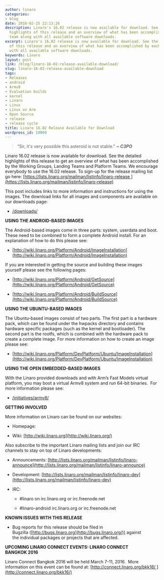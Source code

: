 ```yaml
---
author: linaro
categories:
- blog
date: 2016-02-25 22:13:26
description: Linaro's 16.02 release is now available for download. See the detailed
  highlights of this release and an overview of what has been accomplished by each
  team along with all available software downloads.
excerpt: Linaro's 16.02 release is now available for download. See the detailed highlights
  of this release and an overview of what has been accomplished by each team along
  with all available software downloads.
keywords: Linaro
layout: post
link: /blog/linaro-16-02-release-available-download/
slug: linaro-16-02-release-available-download
tags:
- Releases
- android
- Armv8
- Evaluation builds
- kernel
- Linaro
- Linux
- Linux on Arm
- Open Source
- release
- release cycle
title: Linaro 16.02 Release Available for Download
wordpress_id: 10009
---
```


> “Sir, it's very possible this asteroid is not stable." _**~ C3PO**_


Linaro 16.02 release is now available for download. See the detailed highlights of this release to get an overview of what has been accomplished by the Working Groups, Landing Teams and Platform Teams. We encourage everybody to use the 16.02 release. To sign-up for the release mailing list go here: [https://lists.linaro.org/mailman/listinfo/linaro-release ](https://lists.linaro.org/mailman/listinfo/linaro-release)

This post includes links to more information and instructions for using the images. The download links for all images and components are available on our downloads page:

  * [/downloads/](/latest/downloads/)

**USING THE ANDROID-BASED IMAGES**

The Android-based images come in three parts: system, userdata and boot. These need to be combined to form a complete Android install. For an explanation of how to do this please see:

  * [http://wiki.linaro.org/Platform/Android/ImageInstallation](http://wiki.linaro.org/Platform/Android/ImageInstallation)


If you are interested in getting the source and building these images yourself please see the following pages:


  * [http://wiki.linaro.org/Platform/Android/GetSource](http://wiki.linaro.org/Platform/Android/GetSource)


  * [http://wiki.linaro.org/Platform/Android/BuildSource](http://wiki.linaro.org/Platform/Android/BuildSource)


**USING THE UBUNTU-BASED IMAGES**

The Ubuntu-based images consist of two parts. The first part is a hardware pack, which can be found under the hwpacks directory and contains hardware specific packages (such as the kernel and bootloader). The second part is the rootfs, which is combined with the hardware pack to create a complete image. For more information on how to create an image please see:

  * [http://wiki.linaro.org/Platform/DevPlatform/Ubuntu/ImageInstallation](http://wiki.linaro.org/Platform/DevPlatform/Ubuntu/ImageInstallation)


**USING THE OPEN EMBEDDED-BASED IMAGES**

With the Linaro provided downloads and with Arm’s Fast Models virtual platform, you may boot a virtual Armv8 system and run 64-bit binaries.  For more information please see:

  * [/initiatives/armv8/](/engineering/projects/)


**GETTING INVOLVED**

More information on Linaro can be found on our websites:

  * Homepage: [](/)


  * Wiki: [http://wiki.linaro.org](http://wiki.linaro.org/)


Also subscribe to the important Linaro mailing lists and join our IRC channels to stay on top of Linaro developments:


  * Announcements: [http://lists.linaro.org/mailman/listinfo/linaro-announce](http://lists.linaro.org/mailman/listinfo/linaro-announce)


  * Development: [http://lists.linaro.org/mailman/listinfo/linaro-dev](http://lists.linaro.org/mailman/listinfo/linaro-dev)


  * IRC:


    * #linaro on irc.linaro.org or irc.freenode.net


    * #linaro-android irc.linaro.org or irc.freenode.net

**KNOWN ISSUES WITH THIS RELEASE**

  * Bug reports for this release should be filed in Bugzilla ([http://bugs.linaro.org](http://bugs.linaro.org/)) against the individual packages or projects that are affected.


**UPCOMING LINARO CONNECT EVENTS: LINARO CONNECT BANGKOK 2016**

Linaro Connect Bangkok 2016 will be held March 7-11, 2016.  More information on this event can be found at: [http://connect.linaro.org/bkk16/ ](http://connect.linaro.org/bkk16/)
